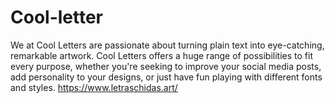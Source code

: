 # Cool-letter
We at Cool Letters are passionate about turning plain text into eye-catching, remarkable artwork.  Cool Letters offers a huge range of possibilities to fit every purpose, whether you're seeking to improve your social media posts, add personality to your designs, or just have fun playing with different fonts and styles. 
https://www.letraschidas.art/
